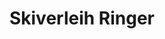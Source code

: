 ---
title: "Skiverleih Ringer"
url: /olsberg/skiverleih-ringer-winterberger-strasse/
shop: Outdoor
---